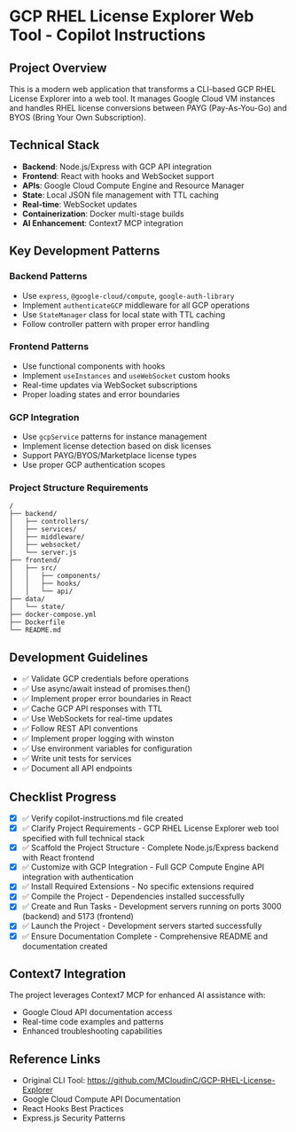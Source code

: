 # GCP RHEL License Explorer Web Tool - Copilot Instructions

## Project Overview
This is a modern web application that transforms a CLI-based GCP RHEL License Explorer into a web tool. It manages Google Cloud VM instances and handles RHEL license conversions between PAYG (Pay-As-You-Go) and BYOS (Bring Your Own Subscription).

## Technical Stack
- **Backend**: Node.js/Express with GCP API integration
- **Frontend**: React with hooks and WebSocket support  
- **APIs**: Google Cloud Compute Engine and Resource Manager
- **State**: Local JSON file management with TTL caching
- **Real-time**: WebSocket updates
- **Containerization**: Docker multi-stage builds
- **AI Enhancement**: Context7 MCP integration

## Key Development Patterns

### Backend Patterns
- Use `express`, `@google-cloud/compute`, `google-auth-library`
- Implement `authenticateGCP` middleware for all GCP operations
- Use `StateManager` class for local state with TTL caching
- Follow controller pattern with proper error handling

### Frontend Patterns
- Use functional components with hooks
- Implement `useInstances` and `useWebSocket` custom hooks
- Real-time updates via WebSocket subscriptions
- Proper loading states and error boundaries

### GCP Integration
- Use `gcpService` patterns for instance management
- Implement license detection based on disk licenses
- Support PAYG/BYOS/Marketplace license types
- Use proper GCP authentication scopes

### Project Structure Requirements
```
/
├── backend/
│   ├── controllers/
│   ├── services/
│   ├── middleware/
│   ├── websocket/
│   └── server.js
├── frontend/
│   ├── src/
│   │   ├── components/
│   │   ├── hooks/
│   │   └── api/
├── data/
│   └── state/
├── docker-compose.yml
├── Dockerfile
└── README.md
```

## Development Guidelines
- ✅ Validate GCP credentials before operations
- ✅ Use async/await instead of promises.then()
- ✅ Implement proper error boundaries in React
- ✅ Cache GCP API responses with TTL
- ✅ Use WebSockets for real-time updates
- ✅ Follow REST API conventions
- ✅ Implement proper logging with winston
- ✅ Use environment variables for configuration
- ✅ Write unit tests for services
- ✅ Document all API endpoints

## Checklist Progress

- [x] ✅ Verify copilot-instructions.md file created
- [x] ✅ Clarify Project Requirements - GCP RHEL License Explorer web tool specified with full technical stack
- [x] ✅ Scaffold the Project Structure - Complete Node.js/Express backend with React frontend
- [x] ✅ Customize with GCP Integration - Full GCP Compute Engine API integration with authentication
- [x] ✅ Install Required Extensions - No specific extensions required
- [x] ✅ Compile the Project - Dependencies installed successfully
- [x] ✅ Create and Run Tasks - Development servers running on ports 3000 (backend) and 5173 (frontend)
- [x] ✅ Launch the Project - Development servers started successfully
- [x] ✅ Ensure Documentation Complete - Comprehensive README and documentation created

## Context7 Integration
The project leverages Context7 MCP for enhanced AI assistance with:
- Google Cloud API documentation access
- Real-time code examples and patterns
- Enhanced troubleshooting capabilities

## Reference Links
- Original CLI Tool: https://github.com/MCloudinC/GCP-RHEL-License-Explorer
- Google Cloud Compute API Documentation
- React Hooks Best Practices
- Express.js Security Patterns
